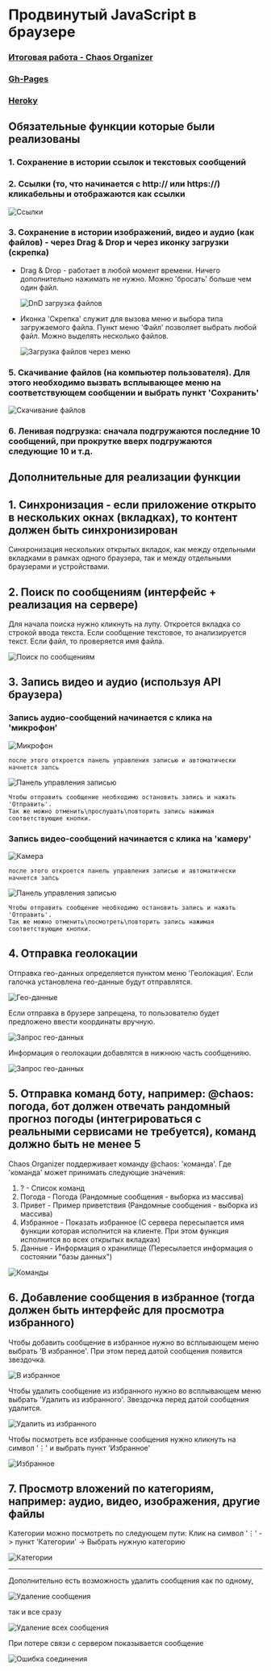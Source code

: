 # Продвинутый JavaScript в браузере
### [Итоговая работа - Chaos Organizer](https://github.com/TomSG03/ahj-diploma)
### [Gh-Pages](https://tomsg03.github.io/ahj-diplom-v2/)
### [Heroky](https://git.heroku.com/ahj-diplom-be.git)

## Обязательные функции которые были реализованы

###    1.  Сохранение в истории ссылок и текстовых сообщений
###    2.  Ссылки (то, что начинается с http:// или https://) кликабельны и отображаются как ссылки

  ![Ссылки](https://github.com/TomSG03/ahj-diplom-v2/blob/main/imageMD/Links.png)

###    3.  Сохранение в истории изображений, видео и аудио (как файлов) - через Drag & Drop и через иконку загрузки (скрепка)
- Drag & Drop - работает в любой момент времени. Ничего дополнительно нажимать не нужно. Можно 'бросать' больше чем один файл.

  ![DnD загрузка файлов](https://github.com/TomSG03/ahj-diplom-v2/blob/main/imageMD/DnD.png)
  
- Иконка 'Cкрепка' служит для вызова меню и выбора типа загружаемого файла. Пункт меню 'Файл' позволяет выбрать любой файл. Можно выделять несколько файлов. 

  ![Загрузка файлов через меню](https://github.com/TomSG03/ahj-diplom-v2/blob/main/imageMD/UploadFiles.png)

###    5. Скачивание файлов (на компьютер пользователя). Для этого необходимо вызвать всплывающее меню на соответствующем сообщении и выбрать пункт 'Сохранить'

   ![Скачивание файлов](https://github.com/TomSG03/ahj-diplom-v2/blob/main/imageMD/Save.png)

###    6. Ленивая подгрузка: сначала подгружаются последние 10 сообщений, при прокрутке вверх подгружаются следующие 10 и т.д.

## Дополнительные для реализации функции

## 1. Синхронизация - если приложение открыто в нескольких окнах (вкладках), то контент должен быть синхронизирован

  Cинхронизация нескольких открытых вкладок, как между отдельными вкладками в рамках одного браузера, так и между отдельными браузерами и устройствами.

## 2. Поиск по сообщениям (интерфейс + реализация на сервере)

  Для начала поиска нужно кликнуть на лупу. Откроется вкладка со строкой ввода текста. Если сообщение текстовое, то анализируется текст. Если файл, то проверяется имя файла.

  ![Поиск по сообщениям](https://github.com/TomSG03/ahj-diplom-v2/blob/main/imageMD/Searh.png)

## 3. Запись видео и аудио (используя API браузера)

  ### Запись аудио-сообщений начинается с клика на 'микрофон'

   ![Микрофон](https://github.com/TomSG03/ahj-diplom-v2/blob/main/imageMD/microfon.png)

    после этого откроется панель управления записью и автоматически начнется запсь

   ![Панель управления записью](https://github.com/TomSG03/ahj-diplom-v2/blob/main/imageMD/recPanel.png)

    Чтобы отправить сообщение необходимо остановить запись и нажать 'Отправить'.
    Так же можно отменить\прослушать\повторить запись нажимая соответствующие кнопки.

  ### Запись видео-сообщений начинается с клика на 'камеру'

   ![Камера](https://github.com/TomSG03/ahj-diplom-v2/blob/main/imageMD/cam.png)
  
    после этого откроется панель управления записью и автоматически начнется запсь

   ![Панель управления записью](https://github.com/TomSG03/ahj-diplom-v2/blob/main/imageMD/recPanel.png)

    Чтобы отправить сообщение необходимо остановить запись и нажать 'Отправить'.
    Так же можно отменить\посмотреть\повторить запись нажимая соответствующие кнопки.

## 4. Отправка геолокации

  Отправка гео-данных определяется пунктом меню 'Геолокация'. Если галочка установлена гео-данные будут отправлятся. 
  
  ![Гео-данные](https://github.com/TomSG03/ahj-diplom-v2/blob/main/imageMD/Geo.png)

  Если отправка в брузере запрещена, то пользователю будет предложено ввести координаты вручную.

  ![Запрос гео-данных](https://github.com/TomSG03/ahj-diplom-v2/blob/main/imageMD/GeoRec.png)

  Информация о геолокации добавлятся в нижнюю часть сообщенияю.

  ![Запрос гео-данных](https://github.com/TomSG03/ahj-diplom-v2/blob/main/imageMD/geoMess.png)

## 5. Отправка команд боту, например: @chaos: погода, бот должен отвечать рандомный прогноз погоды (интегрироваться с реальными сервисами не требуется), команд должно быть не менее 5

  Chaos Organizer поддерживает команду @chaos: 'команда'. Где 'команда' может принимать следующие значения:

  1.  ? - Список команд 
  2.  Погода - Погода (Рандомные сообщения - выборка из массива)
  3.  Привет - Пример приветствия (Рандомные сообщения - выборка из массива)
  4.  Избранное - Показать избранное (С сервера пересылается имя функции которая исполнится на клиенте. При этом функция исполнится во всех открытых вкладках)
  5.  Данные - Информация о хранилище (Пересылается информация о состоянии "базы данных")

  ![Команды](https://github.com/TomSG03/ahj-diplom-v2/blob/main/imageMD/bot.png)

## 6. Добавление сообщения в избранное (тогда должен быть интерфейс для просмотра избранного)

  Чтобы добавить сообщение в избранное нужно во всплывающем меню выбрать 'В избранное'. При этом перед датой сообщения появится звездочка.
  
  ![В избранное](https://github.com/TomSG03/ahj-diplom-v2/blob/main/imageMD/addFavorites.png)
  
  Чтобы удалить сообщение из избранного нужно во всплывающем меню выбрать 'Удалить из избранного'. Звездочка перед датой сообщения удалится.

  ![Удалить из избранного](https://github.com/TomSG03/ahj-diplom-v2/blob/main/imageMD/delFavorites.png)

  Чтобы посмотреть все избранные сообщения нужно кликнуть на символ '⋮' и выбрать пункт 'Избранное'

  ![Избранное](https://github.com/TomSG03/ahj-diplom-v2/blob/main/imageMD/Favorites.png)

## 7. Просмотр вложений по категориям, например: аудио, видео, изображения, другие файлы

  Категории можно посмотреть по следующем пути: Клик на символ '⋮' -> пункт 'Категории' -> Выбрать нужную категорию

  ![Категории](https://github.com/TomSG03/ahj-diplom-v2/blob/main/imageMD/Groups.png)

---

Дополнительно есть возможность удалить сообщения как по одному, 

  ![Удаление сообщения](https://github.com/TomSG03/ahj-diplom-v2/blob/main/imageMD/delItem.png)

так и все сразу

  ![Удаление всех сообщения](https://github.com/TomSG03/ahj-diplom-v2/blob/main/imageMD/delAll.png)

При потере связи с сервером показывается сообщение

  ![Ошибка соединения](https://github.com/TomSG03/ahj-diplom-v2/blob/main/imageMD/wsError.png)